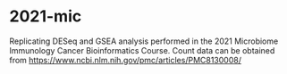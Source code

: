# 2021-mic
Replicating DESeq and GSEA analysis performed in the 2021 Microbiome Immunology Cancer Bioinformatics Course. 
Count data can be obtained from https://www.ncbi.nlm.nih.gov/pmc/articles/PMC8130008/ 
